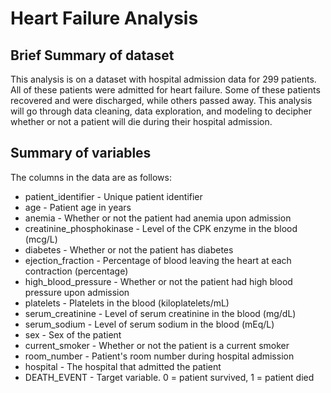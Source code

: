 # Heart Failure Analysis

## Brief Summary of dataset
This analysis is on a dataset with hospital admission data for 299 patients. All of these patients were admitted for heart failure. Some of these patients recovered and were discharged, while others passed away. This analysis will go through data cleaning, data exploration, and modeling to decipher whether or not a patient will die during their hospital admission.   


## Summary of variables
The columns in the data are as follows:
-  patient_identifier - Unique patient identifier
- age - Patient age in years
- anemia - Whether or not the patient had anemia upon admission
- creatinine_phosphokinase - Level of the CPK enzyme in the blood (mcg/L)
- diabetes - Whether or not the patient has diabetes
- ejection_fraction - Percentage of blood leaving the heart at each contraction (percentage)
- high_blood_pressure - Whether or not the patient had high blood pressure upon admission
- platelets - Platelets in the blood (kiloplatelets/mL)
- serum_creatinine - Level of serum creatinine in the blood (mg/dL)
- serum_sodium - Level of serum sodium in the blood (mEq/L)
- sex - Sex of the patient
- current_smoker - Whether or not the patient is a current smoker
- room_number -  Patient's room number during hospital admission
- hospital -  The hospital that admitted the patient
- DEATH_EVENT - Target variable. 0 = patient survived, 1 = patient died
